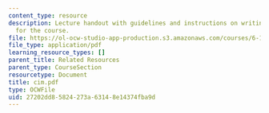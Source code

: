```yaml
---
content_type: resource
description: Lecture handout with guidelines and instructions on writing lab reports
  for the course.
file: https://ol-ocw-studio-app-production.s3.amazonaws.com/courses/6-111-introductory-digital-systems-laboratory-spring-2006/27202dd85824273a63148e14374fba9d_cim.pdf
file_type: application/pdf
learning_resource_types: []
parent_title: Related Resources
parent_type: CourseSection
resourcetype: Document
title: cim.pdf
type: OCWFile
uid: 27202dd8-5824-273a-6314-8e14374fba9d
---
```


